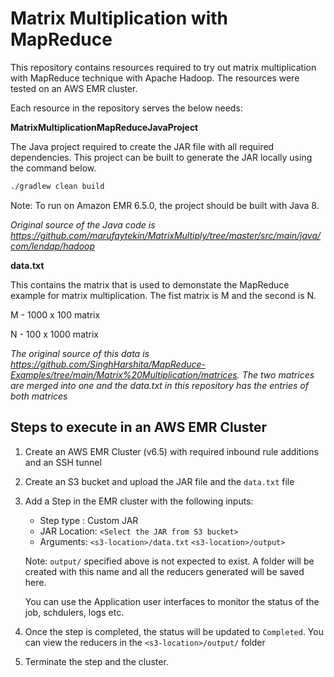 # Matrix Multiplication with MapReduce

This repository contains resources required to try out matrix multiplication with MapReduce technique with Apache Hadoop. 
The resources were tested on an AWS EMR cluster.

Each resource in the repository serves the below needs:

**MatrixMultiplicationMapReduceJavaProject**

The Java project required to create the JAR file with all required dependencies. This project can be built to generate the JAR locally using the command below.
```bash
./gradlew clean build
```

Note: To run on Amazon EMR 6.5.0, the project should be built with Java 8.

*Original source of the Java code is https://github.com/marufaytekin/MatrixMultiply/tree/master/src/main/java/com/lendap/hadoop*

**data.txt**

This contains the matrix that is used to demonstate the MapReduce example for matrix multiplication. The fist matrix is M and the second is N.

M - 1000 x 100 matrix

N - 100 x 1000 matrix

*The original source of this data is https://github.com/SinghHarshita/MapReduce-Examples/tree/main/Matrix%20Multiplication/matrices. The two matrices are merged into one and the data.txt in this repository has the entries of both matrices*

## Steps to execute in an AWS EMR Cluster

1. Create an AWS EMR Cluster (v6.5) with required inbound rule additions and an SSH tunnel
2. Create an S3 bucket and upload the JAR file and the `data.txt` file
3. Add a Step in the EMR cluster with the following inputs:
    * Step type : Custom JAR
    * JAR Location: `<Select the JAR from S3 bucket>`
    * Arguments: 
        `<s3-location>/data.txt`
        `<s3-location>/output>`

    Note: `output/` specified above is not expected to exist. A folder will be created with this name and all the reducers generated will be saved here.

    You can use the Application user interfaces to monitor the status of the job, schdulers, logs etc.
 4. Once the step is completed, the status will be updated to `Completed`. You can view the reducers in the `<s3-location>/output/` folder
 5. Terminate the step and the cluster.